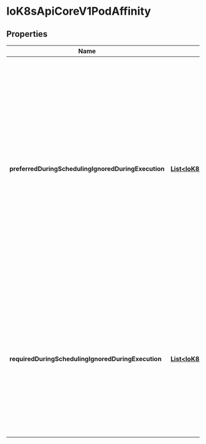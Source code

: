 
# IoK8sApiCoreV1PodAffinity

## Properties
Name | Type | Description | Notes
------------ | ------------- | ------------- | -------------
**preferredDuringSchedulingIgnoredDuringExecution** | [**List&lt;IoK8sApiCoreV1WeightedPodAffinityTerm&gt;**](IoK8sApiCoreV1WeightedPodAffinityTerm.md) | The scheduler will prefer to schedule pods to nodes that satisfy the affinity expressions specified by this field, but it may choose a node that violates one or more of the expressions. The node that is most preferred is the one with the greatest sum of weights, i.e. for each node that meets all of the scheduling requirements (resource request, requiredDuringScheduling affinity expressions, etc.), compute a sum by iterating through the elements of this field and adding \&quot;weight\&quot; to the sum if the node has pods which matches the corresponding podAffinityTerm; the node(s) with the highest sum are the most preferred. |  [optional]
**requiredDuringSchedulingIgnoredDuringExecution** | [**List&lt;IoK8sApiCoreV1PodAffinityTerm&gt;**](IoK8sApiCoreV1PodAffinityTerm.md) | If the affinity requirements specified by this field are not met at scheduling time, the pod will not be scheduled onto the node. If the affinity requirements specified by this field cease to be met at some point during pod execution (e.g. due to a pod label update), the system may or may not try to eventually evict the pod from its node. When there are multiple elements, the lists of nodes corresponding to each podAffinityTerm are intersected, i.e. all terms must be satisfied. |  [optional]




